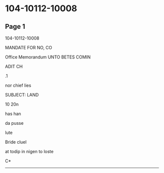 # 104-10112-10008

## Page 1

104-10112-10008

MANDATE FOR NO, CO

Office Memorandum UNTO BETES COMIN

ADIT CH

.1

nor chief lies

SUBJECT: LAND

10 20n

has han

da pusse

lute

Bride cluel

at todip in nigen to loste

C*

---

